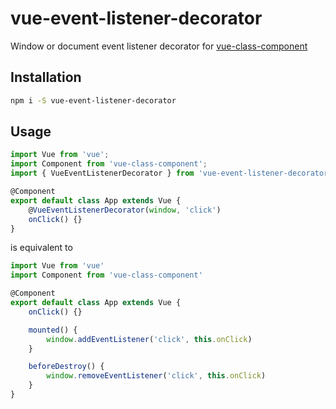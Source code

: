 # vue-event-listener-decorator

Window or document event listener decorator for [vue-class-component](https://github.com/vuejs/vue-class-component)

## Installation

``` sh
npm i -S vue-event-listener-decorator
```

## Usage

```ts
import Vue from 'vue';
import Component from 'vue-class-component';
import { VueEventListenerDecorator } from 'vue-event-listener-decorator';

@Component
export default class App extends Vue {
    @VueEventListenerDecorator(window, 'click')
	onClick() {}
}
```

is equivalent to

```ts
import Vue from 'vue'
import Component from 'vue-class-component'

@Component
export default class App extends Vue {
	onClick() {}

	mounted() {
	    window.addEventListener('click', this.onClick)
	}

	beforeDestroy() {
		window.removeEventListener('click', this.onClick)
	}
}
```